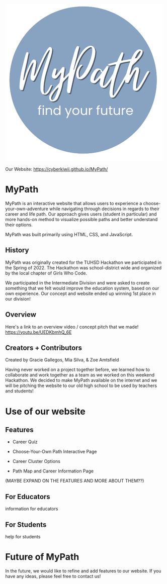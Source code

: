 <p align="center">
   <img src="logo.png"/>
</p>

Our Website: https://cyberkiwii.github.io/MyPath/

# MyPath

MyPath is an interactive website that allows users to experience a choose-your-own-adventure while navigating through decisions in regards to their career and life path. Our approach gives users (student in particular) and more hands-on method to visualize possible paths and better understand their options.

MyPath was built primarily using HTML, CSS, and JavaScript. 


## History

MyPath was originally created for the TUHSD Hackathon we participated in the Spring of 2022. The Hackathon was school-district wide and organized by the local chapter of Girls Who Code.

We participated in the Intermediate Division and were asked to create something that we felt would improve the education system, based on our own experience. Our concept and website ended up winning 1st place in our division!


## Overview

Here's a link to an overview video / concept pitch that we made!  
https://youtu.be/UEDKbmhQ_6E


## Creators + Contributors

Created by Gracie Gallegos, Mia Silva, & Zoe Amtsfield

Having never worked on a project together before, we learned how to collaborate and work together as a team as we worked on this weekend Hackathon. We decided to make MyPath available on the internet and we will be pitching the website to our old high school to be used by teachers and students!


# Use of our website

## Features

- Career Quiz

- Choose-Your-Own Path Interactive Page

- Career Cluster Options

- Path Map and Career Information Page

(MAYBE EXPAND ON THE FEATURES AND MORE ABOUT THEM??)


## For Educators
information for educators


## For Students
help for students


# Future of MyPath

In the future, we would like to refine and add features to our website. If you have any ideas, please feel free to contact us! 


